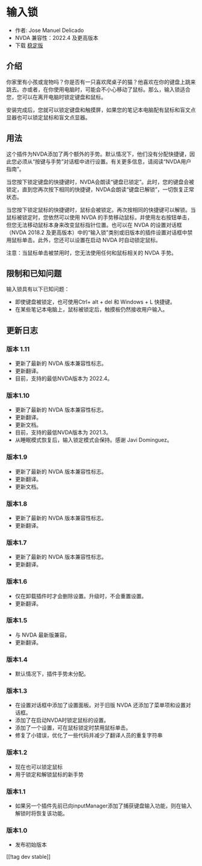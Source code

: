# 输入锁 #

* 作者: Jose Manuel Delicado
* NVDA 兼容性：2022.4 及更高版本
* 下载 [稳定版][1]

## 介绍

你家里有小孩或宠物吗？你是否有一只喜欢爬桌子的猫？他喜欢在你的键盘上跳来跳去。亦或者，在你使用电脑时，可能会不小心移动了鼠标。那么，输入锁适合您，您可以在离开电脑时锁定键盘和鼠标。

安装完成后，您就可以锁定键盘和触摸屏，如果您的笔记本电脑配有鼠标和盲文点显器也可以锁定鼠标和盲文点显器。

## 用法

这个插件为NVDA添加了两个额外的手势。默认情况下，他们没有分配快捷键，因此您必须从“按键与手势”对话框中进行设置。有关更多信息，请阅读“NVDA用户指南”。

当您按下锁定键盘的快捷键时，NVDA会朗读“键盘已锁定”。此时，您的键盘会被锁定，直到您再次按下相同的快捷键，NVDA会朗读“键盘已解锁”，一切恢复正常状态。

当您按下锁定鼠标的快捷键时，鼠标会被锁定。再次按相同的快捷键可以解锁。当鼠标被锁定时，您依然可以使用 NVDA
的手势移动鼠标，并使用左右按钮单击，但您无法移动鼠标本身来改变鼠标指针位置。也可以在 NVDA 的设置对话框（NVDA 2018.2
及更高版本）中的“输入锁”类别或旧版本的插件设置对话框中禁用鼠标单击。此外，您还可以设置在启动 NVDA 时自动锁定鼠标。

注意：当鼠标单击被禁用时，您无法使用任何和鼠标相关的 NVDA 手势。

## 限制和已知问题

输入锁具有以下已知问题：

* 即使键盘被锁定，也可使用Ctrl+ alt + del 和 Windows + L 快捷键。
* 在某些笔记本电脑上，鼠标被锁定后，触摸板仍然接收用户输入。

## 更新日志

### 版本 1.11

* 更新了最新的 NVDA 版本兼容性标志。
* 更新翻译。
* 目前，支持的最低NVDA版本为 2022.4。

### 版本1.10

* 更新了最新的 NVDA 版本兼容性标志。
* 更新翻译。
* 更新文档。
* 目前，支持的最低NVDA版本为 2021.3。
* 从睡眠模式恢复后，输入锁定模式会保持。感谢 Javi Dominguez。

### 版本1.9

* 更新了最新的 NVDA 版本兼容性标志。
* 更新翻译。
* 更新文档。

### 版本1.8

* 更新了最新的 NVDA 版本兼容性标志。
* 更新翻译。

### 版本1.7

* 更新了最新的 NVDA 版本兼容性标志。
* 更新翻译。

### 版本1.6

* 仅在卸载插件时才会删除设置。升级时，不会重置设置。
* 更新翻译。

### 版本1.5

* 与 NVDA 最新版兼容。
* 更新翻译。

### 版本1.4

* 默认情况下，插件手势未分配。

### 版本1.3

* 在设置对话框中添加了设置面板。对于旧版 NVDA 还添加了菜单项和设置对话框。
* 添加了在启动NVDA时锁定鼠标的设置。
* 添加了一个设置，可在鼠标锁定时禁用鼠标单击。
* 修复了小错误，优化了一些代码并减少了翻译人员的重复字符串

### 版本1.2

* 现在也可以锁定鼠标
* 用于锁定和解锁鼠标的新手势

### 版本1.1

* 如果另一个插件先前已向inputManager添加了捕获键盘输入功能，则在输入解锁时将恢复该功能。

### 版本1.0

* 发布初始版本

[[!tag dev stable]]

[1]: https://www.nvaccess.org/addonStore/legacy?file=inputLock
